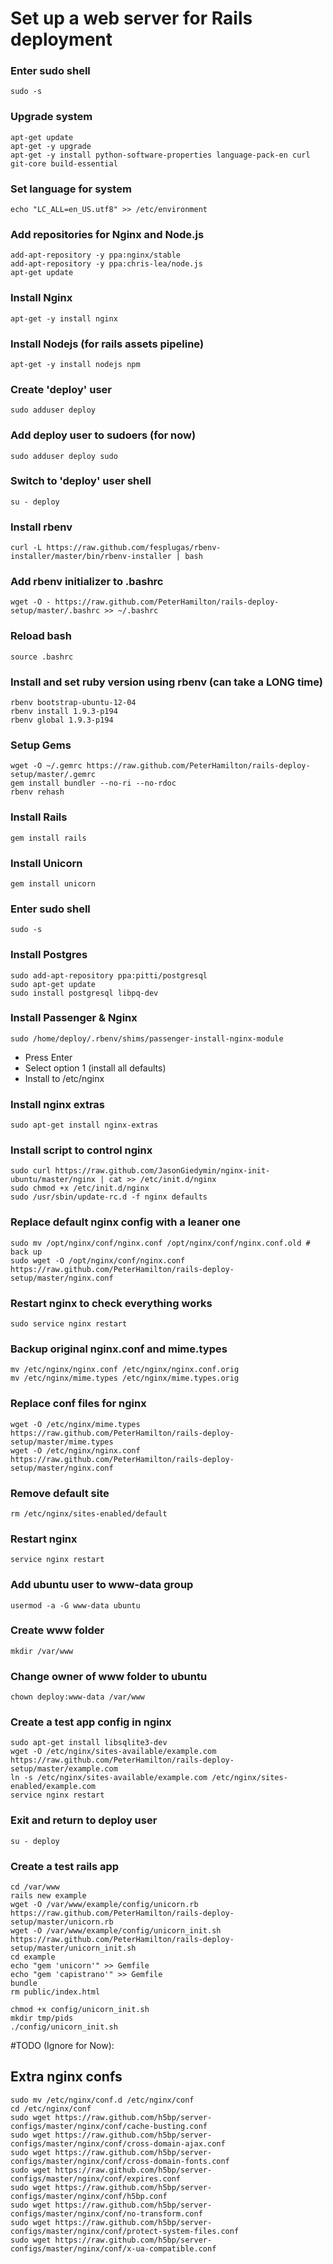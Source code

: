 Set up a web server for Rails deployment
========================================

### Enter sudo shell
    sudo -s

### Upgrade system
    apt-get update
    apt-get -y upgrade
    apt-get -y install python-software-properties language-pack-en curl git-core build-essential

### Set language for system
    echo "LC_ALL=en_US.utf8" >> /etc/environment

### Add repositories for Nginx and Node.js
    add-apt-repository -y ppa:nginx/stable
    add-apt-repository -y ppa:chris-lea/node.js
    apt-get update

### Install Nginx
    apt-get -y install nginx

### Install Nodejs (for rails assets pipeline)
    apt-get -y install nodejs npm

### Create 'deploy' user
    sudo adduser deploy

### Add deploy user to sudoers (for now)
    sudo adduser deploy sudo

### Switch to 'deploy' user shell
    su - deploy

### Install rbenv
    curl -L https://raw.github.com/fesplugas/rbenv-installer/master/bin/rbenv-installer | bash

### Add rbenv initializer to .bashrc
    wget -O - https://raw.github.com/PeterHamilton/rails-deploy-setup/master/.bashrc >> ~/.bashrc
    
### Reload bash
    source .bashrc

### Install and set ruby version using rbenv (can take a LONG time)

    rbenv bootstrap-ubuntu-12-04
    rbenv install 1.9.3-p194
    rbenv global 1.9.3-p194

### Setup Gems
    wget -O ~/.gemrc https://raw.github.com/PeterHamilton/rails-deploy-setup/master/.gemrc
    gem install bundler --no-ri --no-rdoc
    rbenv rehash

### Install Rails
    gem install rails

### Install Unicorn
    gem install unicorn

### Enter sudo shell
    sudo -s

### Install Postgres
    sudo add-apt-repository ppa:pitti/postgresql
    sudo apt-get update
    sudo install postgresql libpq-dev

### Install Passenger & Nginx
    sudo /home/deploy/.rbenv/shims/passenger-install-nginx-module
  - Press Enter
  - Select option 1 (install all defaults)
  - Install to /etc/nginx

### Install nginx extras
    sudo apt-get install nginx-extras
    
### Install script to control nginx
    sudo curl https://raw.github.com/JasonGiedymin/nginx-init-ubuntu/master/nginx | cat >> /etc/init.d/nginx
    sudo chmod +x /etc/init.d/nginx
    sudo /usr/sbin/update-rc.d -f nginx defaults

### Replace default nginx config with a leaner one
    sudo mv /opt/nginx/conf/nginx.conf /opt/nginx/conf/nginx.conf.old # back up
    sudo wget -O /opt/nginx/conf/nginx.conf https://raw.github.com/PeterHamilton/rails-deploy-setup/master/nginx.conf
  
### Restart nginx to check everything works
    sudo service nginx restart
    
### Backup original nginx.conf and mime.types
    mv /etc/nginx/nginx.conf /etc/nginx/nginx.conf.orig
    mv /etc/nginx/mime.types /etc/nginx/mime.types.orig

### Replace conf files for nginx
    wget -O /etc/nginx/mime.types https://raw.github.com/PeterHamilton/rails-deploy-setup/master/mime.types
    wget -O /etc/nginx/nginx.conf https://raw.github.com/PeterHamilton/rails-deploy-setup/master/nginx.conf

### Remove default site
    rm /etc/nginx/sites-enabled/default

### Restart nginx
    service nginx restart

### Add ubuntu user to www-data group
    usermod -a -G www-data ubuntu

### Create www folder
    mkdir /var/www

### Change owner of www folder to ubuntu
    chown deploy:www-data /var/www

### Create a test app config in nginx
    sudo apt-get install libsqlite3-dev
    wget -O /etc/nginx/sites-available/example.com https://raw.github.com/PeterHamilton/rails-deploy-setup/master/example.com
    ln -s /etc/nginx/sites-available/example.com /etc/nginx/sites-enabled/example.com
    service nginx restart

### Exit and return to deploy user
    su - deploy

### Create a test rails app
    cd /var/www
    rails new example
    wget -O /var/www/example/config/unicorn.rb https://raw.github.com/PeterHamilton/rails-deploy-setup/master/unicorn.rb
    wget -O /var/www/example/config/unicorn_init.sh https://raw.github.com/PeterHamilton/rails-deploy-setup/master/unicorn_init.sh
    cd example
    echo "gem 'unicorn'" >> Gemfile
    echo "gem 'capistrano'" >> Gemfile
    bundle
    rm public/index.html

    chmod +x config/unicorn_init.sh
    mkdir tmp/pids
    ./config/unicorn_init.sh

#TODO (Ignore for Now):

## Extra nginx confs
    sudo mv /etc/nginx/conf.d /etc/nginx/conf
    cd /etc/nginx/conf
    sudo wget https://raw.github.com/h5bp/server-configs/master/nginx/conf/cache-busting.conf
    sudo wget https://raw.github.com/h5bp/server-configs/master/nginx/conf/cross-domain-ajax.conf
    sudo wget https://raw.github.com/h5bp/server-configs/master/nginx/conf/cross-domain-fonts.conf
    sudo wget https://raw.github.com/h5bp/server-configs/master/nginx/conf/expires.conf
    sudo wget https://raw.github.com/h5bp/server-configs/master/nginx/conf/h5bp.conf
    sudo wget https://raw.github.com/h5bp/server-configs/master/nginx/conf/no-transform.conf
    sudo wget https://raw.github.com/h5bp/server-configs/master/nginx/conf/protect-system-files.conf
    sudo wget https://raw.github.com/h5bp/server-configs/master/nginx/conf/x-ua-compatible.conf



